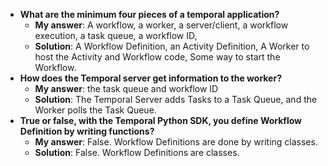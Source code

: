 - **What are the minimum four pieces of a temporal application?**
  - **My answer**: A workflow, a worker, a server/client, a workflow execution,
    a task queue, a workflow ID,
  - **Solution**: A Workflow Definition, an Activity Definition,
    A Worker to host the Activity and Workflow code, Some way to start the Workflow.
- **How does the Temporal server get information to the worker?**
  - **My answer**: the task queue and workflow ID
  - **Solution**: The Temporal Server adds Tasks to a Task Queue, and the Worker polls the Task Queue.
- **True or false, with the Temporal Python SDK, you define
  Workflow Definition by writing functions?**
  - **My answer**: False. Workflow Definitions are done by writing classes.
  - **Solution**: False. Workflow Definitions are classes.